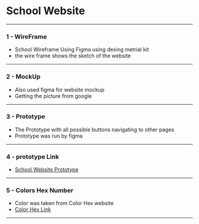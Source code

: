 # School Website
---
### 1 - WireFrame
- School Wireframe Using Figma using desing metrial kit 
- the wire frame shows the sketch of the website
---
### 2 - MockUp
- Also used figma for website mockup
- Getting the picture from google
---
### 3 - Prototype
- The Prototype with all possible buttons navigating to other pages
- Prototype was run by figma
---
### 4 - prototype Link 
- [School Website Prototype](https://www.figma.com/design/ZZ9KBHsTe14EPXFOBv2t3a/First-Task?node-id=77-432&t=GA0Pi5lzPvmOzb6x-1)
---
### 5 - Colors Hex Number
- Color was taken from Color Hex website
- [Color Hex Link](https://www.color-hex.com/color-palette/1294)
---



​
